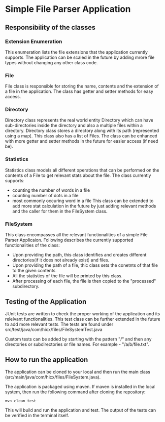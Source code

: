 # **Simple File Parser Application**

## Responsibility of the classes

### Extension Enumeration
This enumeration lists the file extensions that the application currently supports. The application can be scaled in the future by adding mrore file types without changing any other class code.

### File
File class is responsible for storing the name, contents and the extension of a file in the application. The class has getter and setter methods for easy access.

### Directory
Directory class represents the real world entity Directory which can have sub-directories inside the directory and also a multiple files within a directory.
Directory class stores a directory along with its path (represented using a map). This class also has a list of Files. The class can be enhanced with more getter and setter methods in the future for easier access (if need be).

### Statistics
Statistics class models all different operations that can be performed on the contents of a File to get relevant stats about the file. The class currently supports:
- counting the number of words in a file
- counting number of dots in a file
- most commonly occuring word in a file
This class can be extended to add more stat calculation in the future by just adding relevant methods and the caller for them in the FileSystem class.

### FileSystem
This class encompasses all the relevant functionalities of a simple File Parser Applicaion. Following describes the currently supported functionalities of the class:
- Upon providing the path, this class identifies and creates different directories(if it does not already exist) and files.
- Upon providing the path of a file, thic class sets the conetnts of that file to the given contents.
- All the statistics of the file will be printed by this class.
- After processing of each file, the file is then copied to the "processed" subdirectory.

## Testing of the Application
JUnit tests are written to check the proper working of the application and its relelvant functionalities. This test class can be further extended in the future to add more relevant tests.
The tests are found under src/test/java/com/hicx/files/FileSystemTest.java

Custom tests can be added by starting with the pattern "/" and then any directories or subdirectories or file names. For example - "/a/b/file.txt".


## How to run the application
The application can be cloned to your local and then run the main class (src/main/java/com/hicx/files/FileSystem.java).

The application is packaged using maven. If maven is installed in the local system, then run the following command after cloning the repository:
```
mvn clean test
```
This will build and run the application and test. The output of the tests can be verified in the terminal itself.
